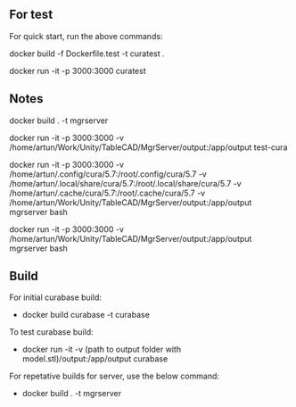## For test
For quick start, run the above commands:

docker build -f Dockerfile.test -t curatest .

docker run -it -p 3000:3000 curatest


## Notes
docker build . -t mgrserver

docker run -it -p 3000:3000 -v /home/artun/Work/Unity/TableCAD/MgrServer/output:/app/output test-cura

docker run -it -p 3000:3000 -v /home/artun/.config/cura/5.7:/root/.config/cura/5.7 -v /home/artun/.local/share/cura/5.7:/root/.local/share/cura/5.7 -v /home/artun/.cache/cura/5.7:/root/.cache/cura/5.7 -v /home/artun/Work/Unity/TableCAD/MgrServer/output:/app/output  mgrserver bash

docker run -it -p 3000:3000  -v /home/artun/Work/Unity/TableCAD/MgrServer/output:/app/output  mgrserver bash


## Build
For initial curabase build:
* docker build curabase -t curabase

To test curabase build:
* docker run -it -v (path to output folder with model.stl)/output:/app/output curabase

For repetative builds for server, use the below command:
* docker build . -t mgrserver